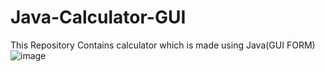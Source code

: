 # Java-Calculator-GUI
This Repository Contains calculator which is made using Java(GUI FORM)
![image](https://user-images.githubusercontent.com/77457476/173319342-52c1d95d-30e6-4649-b16f-34b49fd4df61.png)
